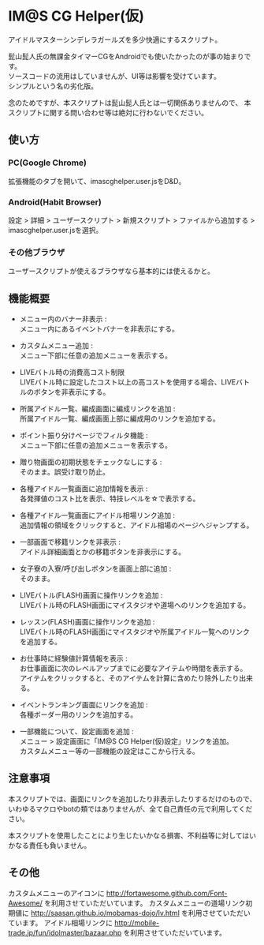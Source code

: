 IM@S CG Helper(仮)
======================
アイドルマスターシンデレラガールズを多少快適にするスクリプト。

髭山髭人氏の無課金タイマーCGをAndroidでも使いたかったのが事の始まりです。  
ソースコードの流用はしていませんが、UI等は影響を受けています。  
シンプルという名の劣化版。

念のためですが、本スクリプトは髭山髭人氏とは一切関係ありませんので、
本スクリプトに関する問い合わせ等は絶対に行わないでください。

使い方
------
### PC(Google Chrome) ###
拡張機能のタブを開いて、imascghelper.user.jsをD&D。

### Android(Habit Browser) ###
設定 > 詳細 > ユーザースクリプト > 新規スクリプト > ファイルから追加する > imascghelper.user.jsを選択。

### その他ブラウザ ###
ユーザースクリプトが使えるブラウザなら基本的には使えるかと。

機能概要
----------------
+   メニュー内のバナー非表示 :  
    メニュー内にあるイベントバナーを非表示にする。

+   カスタムメニュー追加 :  
    メニュー下部に任意の追加メニューを表示する。

+   LIVEバトル時の消費高コスト制限  
    LIVEバトル時に設定したコスト以上の高コストを使用する場合、LIVEバトルのボタンを非表示にする。

+   所属アイドル一覧、編成画面に編成リンクを追加 :  
    所属アイドル一覧、編成画面上部に編成用のリンクを追加する。

+   ポイント振り分けページでフィルタ機能 :  
    メニュー下部に任意の追加メニューを表示する。

+   贈り物画面の初期状態をチェックなしにする :  
    そのまま。誤受け取り防止。

+   各種アイドル一覧画面に追加情報を表示 :  
    各発揮値のコスト比を表示、特技レベルを☆で表示する。

+   各種アイドル一覧画面にアイドル相場リンク追加 :  
    追加情報の領域をクリックすると、アイドル相場のページへジャンプする。

+   一部画面で移籍リンクを非表示 :  
    アイドル詳細画面とかの移籍ボタンを非表示にする。

+   女子寮の入寮/呼び出しボタンを画面上部に追加 :  
    そのまま。

+   LIVEバトル(FLASH)画面に操作リンクを追加 :  
    LIVEバトル時のFLASH画面にマイスタジオや道場へのリンクを追加する。

+   レッスン(FLASH)画面に操作リンクを追加 :  
    LIVEバトル時のFLASH画面にマイスタジオや所属アイドル一覧へのリンクを追加する。

+   お仕事時に経験値計算情報を表示 :  
    お仕事画面に次のレベルアップまでに必要なアイテムや時間を表示する。  
    アイテムをクリックすると、そのアイテムを計算に含めたり除外したり出来る。

+   イベントランキング画面にリンクを追加 :  
    各種ボーダー用のリンクを追加する。

+   一部機能について、設定画面を追加 :  
    メニュー > 設定画面に「IM@S CG Helper(仮)設定」リンクを追加。  
    カスタムメニュー等の一部機能の設定はここから行える。

注意事項
----------------
本スクリプトでは、画面にリンクを追加したり非表示したりするだけのもので、いわゆるマクロやbotの類ではありませんが、全て自己責任の元で利用してください。  

本スクリプトを使用したことにより生じたいかなる損害、不利益等に対してはいかなる責任も負いません。

その他
----------------
カスタムメニューのアイコンに http://fortawesome.github.com/Font-Awesome/ を利用させていただいています。
カスタムメニューの道場リンク初期値に http://saasan.github.io/mobamas-dojo/lv.html を利用させていただいています。
アイドル相場リンクに http://mobile-trade.jp/fun/idolmaster/bazaar.php を利用させていただいています。
